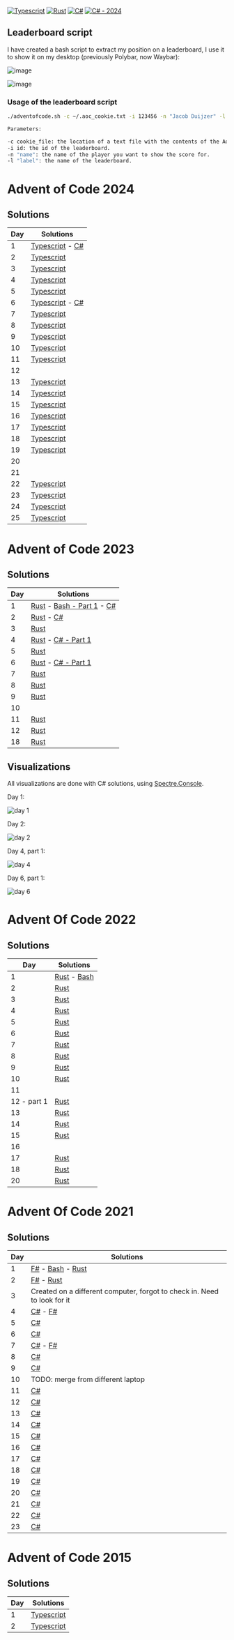 [![Typescript](https://github.com/jacobduijzer/AdventOfCode/actions/workflows/typescript.yml/badge.svg)](https://github.com/jacobduijzer/AdventOfCode/actions/workflows/typescript.yml) [![Rust](https://github.com/jacobduijzer/AdventOfCode/actions/workflows/rust.yml/badge.svg)](https://github.com/jacobduijzer/AdventOfCode/actions/workflows/rust.yml) [![C#](https://github.com/jacobduijzer/AdventOfCode/actions/workflows/csharp.yml/badge.svg)](https://github.com/jacobduijzer/AdventOfCode/actions/workflows/csharp.yml) [![C# - 2024](https://github.com/jacobduijzer/AdventOfCode/actions/workflows/csharp-2024.yml/badge.svg)](https://github.com/jacobduijzer/AdventOfCode/actions/workflows/csharp-2024.yml)

## Leaderboard script

I have created a bash script to extract my position on a leaderboard, I use it to show it on my desktop (previously Polybar, now Waybar):

![image](./assets/polybar.jpg)

![image](./assets/waybar.png)

### Usage of the leaderboard script

```bash
./adventofcode.sh -c ~/.aoc_cookie.txt -i 123456 -n "Jacob Duijzer" -l "Team Rockstars IT"

Parameters:

-c cookie_file: the location of a text file with the contents of the AoC cookie.
-i id: the id of the leaderboard.
-n "name": the name of the player you want to show the score for.
-l "label": the name of the leaderboard.

```

# Advent of Code 2024

## Solutions

| Day | Solutions                                                                                                |
|-----|----------------------------------------------------------------------------------------------------------|
| 1   | [Typescript](https://github.com/jacobduijzer/AdventOfCode/blob/main/typescript/years/2024/01/index.ts) - [C#](https://github.com/jacobduijzer/AdventOfCode/blob/main/csharp/2024/src/AdventOfCode.Specs/Day01.feature) |
| 2   | [Typescript](https://github.com/jacobduijzer/AdventOfCode/blob/main/typescript/years/2024/02/index.ts)   |
| 3   | [Typescript](https://github.com/jacobduijzer/AdventOfCode/blob/main/typescript/years/2024/03/index.ts)   |
| 4   | [Typescript](https://github.com/jacobduijzer/AdventOfCode/blob/main/typescript/years/2024/04/index.ts)   |
| 5   | [Typescript](https://github.com/jacobduijzer/AdventOfCode/blob/main/typescript/years/2024/05/index.ts)   |
| 6   | [Typescript](https://github.com/jacobduijzer/AdventOfCode/blob/main/typescript/years/2024/06/index.ts) - [C#](https://github.com/jacobduijzer/AdventOfCode/blob/main/csharp/2024/src/AdventOfCode.Specs/Day06.feature) |  
| 7   | [Typescript](https://github.com/jacobduijzer/AdventOfCode/blob/main/typescript/years/2024/07/index.ts)   |
| 8   | [Typescript](https://github.com/jacobduijzer/AdventOfCode/blob/main/typescript/years/2024/08/index.ts)   |
| 9   | [Typescript](https://github.com/jacobduijzer/AdventOfCode/blob/main/typescript/years/2024/09/index.ts)   |      
| 10  | [Typescript](https://github.com/jacobduijzer/AdventOfCode/blob/main/typescript/years/2024/10/index.ts)   |
| 11  | [Typescript](https://github.com/jacobduijzer/AdventOfCode/blob/main/typescript/years/2024/11/index.ts)   |
| 12  | |
| 13  | [Typescript](https://github.com/jacobduijzer/AdventOfCode/blob/main/typescript/years/2024/13/index.ts)   |
| 14  | [Typescript](https://github.com/jacobduijzer/AdventOfCode/blob/main/typescript/years/2024/14/index.ts)   |
| 15  | [Typescript](https://github.com/jacobduijzer/AdventOfCode/blob/main/typescript/years/2024/15/index.ts)   |
| 16  | [Typescript](https://github.com/jacobduijzer/AdventOfCode/blob/main/typescript/years/2024/16/index.ts)   |
| 17  | [Typescript](https://github.com/jacobduijzer/AdventOfCode/blob/main/typescript/years/2024/17/index.ts)   | 
| 18  | [Typescript](https://github.com/jacobduijzer/AdventOfCode/blob/main/typescript/years/2024/18/index.ts)   | 
| 19  | [Typescript](https://github.com/jacobduijzer/AdventOfCode/blob/main/typescript/years/2024/19/index.ts)   |
| 20  | |
| 21  | |
| 22  | [Typescript](https://github.com/jacobduijzer/AdventOfCode/blob/main/typescript/years/2024/22/index.ts)   |
| 23  | [Typescript](https://github.com/jacobduijzer/AdventOfCode/blob/main/typescript/years/2024/23/index.ts)   |
| 24  | [Typescript](https://github.com/jacobduijzer/AdventOfCode/blob/main/typescript/years/2024/24/index.ts)   |
| 25  | [Typescript](https://github.com/jacobduijzer/AdventOfCode/blob/main/typescript/years/2024/25/index.ts)   |


# Advent of Code 2023

## Solutions

| Day | Solutions                                                                                                                                                                                                                                                                                                      | 
|-----|----------------------------------------------------------------------------------------------------------------------------------------------------------------------------------------------------------------------------------------------------------------------------------------------------------------|
| 1   | [Rust](https://github.com/jacobduijzer/AdventOfCode/blob/main/rust/src/year2023/day01.rs) - [Bash - Part 1](https://github.com/jacobduijzer/AdventOfCode/tree/main/bash/2023/day01/solve_part1.sh) - [C#](https://github.com/jacobduijzer/AdventOfCode/blob/main/csharp/2023/src/AdventOfCode2023.Core/day01/) |
| 2   | [Rust](https://github.com/jacobduijzer/AdventOfCode/blob/main/rust/src/year2023/day02.rs) - [C#](https://github.com/jacobduijzer/AdventOfCode/blob/main/csharp/2023/src/AdventOfCode2023.Core/day02/)                                                                                                 |
| 3   | [Rust](https://github.com/jacobduijzer/AdventOfCode/blob/main/rust/src/year2023/day03.rs) |
| 4   | [Rust](https://github.com/jacobduijzer/AdventOfCode/blob/main/rust/src/year2023/day04.rs) - [C# - Part 1](https://github.com/jacobduijzer/AdventOfCode/tree/main/csharp/2023/src/AdventOfCode2023.Core/day04) |
| 5   | [Rust](https://github.com/jacobduijzer/AdventOfCode/blob/main/rust/src/year2023/day05.rs) |
| 6   | [Rust](https://github.com/jacobduijzer/AdventOfCode/blob/main/rust/src/year2023/day06.rs) - [C# - Part 1](https://github.com/jacobduijzer/AdventOfCode/tree/main/csharp/2023/src/AdventOfCode2023.Core/day06) |
| 7   | [Rust](https://github.com/jacobduijzer/AdventOfCode/blob/main/rust/src/year2023/day07.rs) |
| 8   | [Rust](https://github.com/jacobduijzer/AdventOfCode/blob/main/rust/src/year2023/day08.rs) |
| 9   | [Rust](https://github.com/jacobduijzer/AdventOfCode/blob/main/rust/src/year2023/day09.rs) |
| 10   | |
| 11   | [Rust](https://github.com/jacobduijzer/AdventOfCode/blob/main/rust/src/year2023/day11.rs) |
| 12   | [Rust](https://github.com/jacobduijzer/AdventOfCode/blob/main/rust/src/year2023/day12.rs) |
| 18   | [Rust](https://github.com/jacobduijzer/AdventOfCode/blob/main/rust/src/year2023/day18.rs) |

## Visualizations

All visualizations are done with C# solutions, using [Spectre.Console](https://spectreconsole.net).

Day 1:

![day 1](./assets/day01.gif)

Day 2:

![day 2](./assets/day02.gif)

Day 4, part 1:

![day 4](./assets/day04.gif)

Day 6, part 1:

![day 6](./assets/day06.gif)


# Advent Of Code 2022

## Solutions

| Day | Solutions                                                                                                                                                                                                                  | 
|-----|----------------------------------------------------------------------------------------------------------------------------------------------------------------------------------------------------------------------------|
| 1   | [Rust](https://github.com/jacobduijzer/AdventOfCode/blob/main/rust/src/year2022/day01.rs) - [Bash](https://github.com/jacobduijzer/AdventOfCode/tree/main/bash/2022/day01) |
| 2   | [Rust](https://github.com/jacobduijzer/AdventOfCode/blob/main/rust/src/year2022/day02.rs) |
| 3   | [Rust](https://github.com/jacobduijzer/AdventOfCode/blob/main/rust/src/year2022/day03.rs) |
| 4   | [Rust](https://github.com/jacobduijzer/AdventOfCode/blob/main/rust/src/year2022/day04.rs) |
| 5   | [Rust](https://github.com/jacobduijzer/AdventOfCode/blob/main/rust/src/year2022/day05.rs) |
| 6   | [Rust](https://github.com/jacobduijzer/AdventOfCode/blob/main/rust/src/year2022/day06.rs) |
| 7   | [Rust](https://github.com/jacobduijzer/AdventOfCode/blob/main/rust/src/year2022/day07.rs) |
| 8   | [Rust](https://github.com/jacobduijzer/AdventOfCode/blob/main/rust/src/year2022/day08.rs) |
| 9   | [Rust](https://github.com/jacobduijzer/AdventOfCode/blob/main/rust/src/year2022/day09.rs) |
| 10  | [Rust](https://github.com/jacobduijzer/AdventOfCode/blob/main/rust/src/year2022/day10.rs) |
| 11  | |
| 12 - part 1 | [Rust](https://github.com/jacobduijzer/AdventOfCode/blob/main/rust/src/year2022/day13.rs) |
| 13  | [Rust](https://github.com/jacobduijzer/AdventOfCode/blob/main/rust/src/year2022/day13.rs) |
| 14  | [Rust](https://github.com/jacobduijzer/AdventOfCode/blob/main/rust/src/year2022/day14.rs) |
| 15  | [Rust](https://github.com/jacobduijzer/AdventOfCode/blob/main/rust/src/year2022/day15.rs) |
| 16  | |
| 17  | [Rust](https://github.com/jacobduijzer/AdventOfCode/blob/main/rust/src/year2022/day17.rs) |
| 18  | [Rust](https://github.com/jacobduijzer/AdventOfCode/blob/main/rust/src/year2022/day18.rs) |
| 20  | [Rust](https://github.com/jacobduijzer/AdventOfCode/blob/main/rust/src/year2022/day20.rs) |

# Advent Of Code 2021

## Solutions

| Day | Solutions                                                                                                                                                                                                                  | 
|-----|----------------------------------------------------------------------------------------------------------------------------------------------------------------------------------------------------------------------------|
| 1   | [F#](https://github.com/jacobduijzer/AdventOfCode/blob/main/fsharp/AdventOfCode/Puzzles/Day01.fs) - [Bash](https://github.com/jacobduijzer/AdventOfCode2021/tree/main/bash/day01) - [Rust](https://github.com/jacobduijzer/AdventOfCode/blob/main/rust/src/year2021/day01.rs)                                    |
| 2   | [F#](https://github.com/jacobduijzer/AdventOfCode/blob/main/fsharp/AdventOfCode/Puzzles/Day02.fs) - [Rust](https://github.com/jacobduijzer/AdventOfCode/blob/main/rust/src/year2021/day02.rs)                                                                                                                    |
| 3   | Created on a different computer, forgot to check in. Need to look for it                                                                                                                                                   |
| 4   | [C#](https://github.com/jacobduijzer/AdventOfCode/blob/main/csharp/AdventOfCode.Core/Puzzles/Day04/Solution.cs) - [F#](https://github.com/jacobduijzer/AdventOfCode2021/blob/main/fsharp/AdventOfCode/Puzzles/Day04.fs) |
| 5   | [C#](https://github.com/jacobduijzer/AdventOfCode/blob/main/csharp/AdventOfCode.Core/Puzzles/Day05/Solution.cs)                                                                                                        |
| 6   | [C#](https://github.com/jacobduijzer/AdventOfCode/blob/main/csharp/AdventOfCode.Core/Puzzles/Day06/Solution.cs)                                                                                                        |
| 7   | [C#](https://github.com/jacobduijzer/AdventOfCode/blob/main/csharp/AdventOfCode.Core/Puzzles/Day07/Solution.cs) - [F#](https://github.com/jacobduijzer/AdventOfCode2021/blob/main/fsharp/AdventOfCode/Puzzles/Day07.fs) |
| 8   | [C#](https://github.com/jacobduijzer/AdventOfCode/blob/main/csharp/AdventOfCode.Core/Puzzles/Day08/Solution.cs)                                                                                                        |
| 9   | [C#](https://github.com/jacobduijzer/AdventOfCode/blob/main/csharp/AdventOfCode.Core/Puzzles/Day09/Solution.cs)                                                                                                        |
| 10  | TODO: merge from different laptop                                                                                                                                                                                          |
| 11  | [C#](https://github.com/jacobduijzer/AdventOfCode/blob/main/csharp/AdventOfCode.Core/Puzzles/Day11/Solution.cs)                                                                                                        |
| 12  | [C#](https://github.com/jacobduijzer/AdventOfCode/blob/main/csharp/AdventOfCode.Core/Puzzles/Day12/Solution.cs)                                                                                                        |
| 13  | [C#](https://github.com/jacobduijzer/AdventOfCode/blob/main/csharp/AdventOfCode.Core/Puzzles/Day13/Solution.cs)                                                                                                        |
| 14  | [C#](https://github.com/jacobduijzer/AdventOfCode/blob/main/csharp/AdventOfCode.Core/Puzzles/Day14/Solution.cs)                                                                                                        |
| 15  | [C#](https://github.com/jacobduijzer/AdventOfCode/blob/main/csharp/AdventOfCode.Core/Puzzles/Day15/Solution.cs)                                                                                                        |
| 16  | [C#](https://github.com/jacobduijzer/AdventOfCode/blob/main/csharp/AdventOfCode.Core/Puzzles/Day16/Solution.cs)                                                                                                        |
| 17  | [C#](https://github.com/jacobduijzer/AdventOfCode/blob/main/csharp/AdventOfCode.Core/Puzzles/Day17/Solution.cs)                                                                                                        |
| 18  | [C#](https://github.com/jacobduijzer/AdventOfCode/blob/main/csharp/AdventOfCode.Core/Puzzles/Day18/Solution.cs)                                                                                                        |
| 19  | [C#](https://github.com/jacobduijzer/AdventOfCode/blob/main/csharp/AdventOfCode.Core/Puzzles/Day19/Solution.cs)                                                                                                        |
| 20  | [C#](https://github.com/jacobduijzer/AdventOfCode/blob/main/csharp/AdventOfCode.Core/Puzzles/Day20/Solution.cs)                                                                                                        |
| 21  | [C#](https://github.com/jacobduijzer/AdventOfCode/blob/main/csharp/AdventOfCode.Core/Puzzles/Day21/Solution.cs)                                                                                                        |
| 22  | [C#](https://github.com/jacobduijzer/AdventOfCode/blob/main/csharp/AdventOfCode.Core/Puzzles/Day22/Solution.cs)                                                                                                        |
| 23  | [C#](https://github.com/jacobduijzer/AdventOfCode/blob/main/csharp/AdventOfCode.Core/Puzzles/Day23/Solution.cs)                                                                                                        |

# Advent of Code 2015

## Solutions

| Day | Solutions                                                                                                |
|-----|----------------------------------------------------------------------------------------------------------|
| 1   | [Typescript](https://github.com/jacobduijzer/AdventOfCode/blob/main/typescript/years/2015/01/index.ts)   |
| 2   | [Typescript](https://github.com/jacobduijzer/AdventOfCode/blob/main/typescript/years/2015/02/index.ts)   | 
